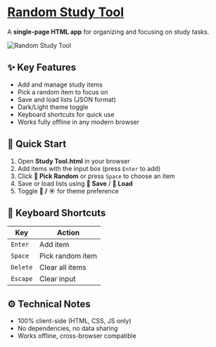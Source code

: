 # [**Random Study Tool**](https://abdelrhman941.github.io/random-study-picker/)
A **single-page HTML app** for organizing and focusing on study tasks.

![Random Study Tool](https://i.postimg.cc/65T19Xv5/image.png)

## **✨ Key Features**
* Add and manage study items
* Pick a random item to focus on
* Save and load lists (JSON format)
* Dark/Light theme toggle
* Keyboard shortcuts for quick use
* Works fully offline in any modern browser

## **🚀 Quick Start**
1. Open **Study Tool.html** in your browser
2. Add items with the input box (press `Enter` to add)
3. Click **🎲 Pick Random** or press `Space` to choose an item
4. Save or load lists using **💾 Save** / **📂 Load**
5. Toggle **🌙 / ☀️** for theme preference

## **🎹 Keyboard Shortcuts**
| Key      | Action           |
| -------- | ---------------- |
| `Enter`  | Add item         |
| `Space`  | Pick random item |
| `Delete` | Clear all items  |
| `Escape` | Clear input      |

## **⚙️ Technical Notes**
* 100% client-side (HTML, CSS, JS only)
* No dependencies, no data sharing
* Works offline, cross-browser compatible
